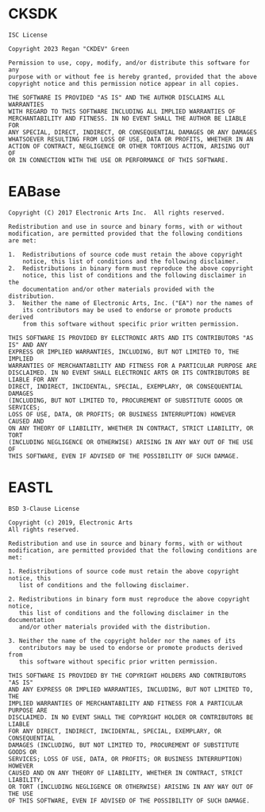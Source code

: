 # CKSDK
    ISC License
    
    Copyright 2023 Regan "CKDEV" Green
    
    Permission to use, copy, modify, and/or distribute this software for any
    purpose with or without fee is hereby granted, provided that the above
    copyright notice and this permission notice appear in all copies.
    
    THE SOFTWARE IS PROVIDED "AS IS" AND THE AUTHOR DISCLAIMS ALL WARRANTIES
    WITH REGARD TO THIS SOFTWARE INCLUDING ALL IMPLIED WARRANTIES OF
    MERCHANTABILITY AND FITNESS. IN NO EVENT SHALL THE AUTHOR BE LIABLE FOR
    ANY SPECIAL, DIRECT, INDIRECT, OR CONSEQUENTIAL DAMAGES OR ANY DAMAGES
    WHATSOEVER RESULTING FROM LOSS OF USE, DATA OR PROFITS, WHETHER IN AN
    ACTION OF CONTRACT, NEGLIGENCE OR OTHER TORTIOUS ACTION, ARISING OUT OF
    OR IN CONNECTION WITH THE USE OR PERFORMANCE OF THIS SOFTWARE.

# EABase
    Copyright (C) 2017 Electronic Arts Inc.  All rights reserved.
      
    Redistribution and use in source and binary forms, with or without
    modification, are permitted provided that the following conditions
    are met:
      
    1.  Redistributions of source code must retain the above copyright
        notice, this list of conditions and the following disclaimer.
    2.  Redistributions in binary form must reproduce the above copyright
        notice, this list of conditions and the following disclaimer in the
        documentation and/or other materials provided with the distribution.
    3.  Neither the name of Electronic Arts, Inc. ("EA") nor the names of
        its contributors may be used to endorse or promote products derived
        from this software without specific prior written permission.
      
    THIS SOFTWARE IS PROVIDED BY ELECTRONIC ARTS AND ITS CONTRIBUTORS "AS IS" AND ANY
    EXPRESS OR IMPLIED WARRANTIES, INCLUDING, BUT NOT LIMITED TO, THE IMPLIED
    WARRANTIES OF MERCHANTABILITY AND FITNESS FOR A PARTICULAR PURPOSE ARE
    DISCLAIMED. IN NO EVENT SHALL ELECTRONIC ARTS OR ITS CONTRIBUTORS BE LIABLE FOR ANY
    DIRECT, INDIRECT, INCIDENTAL, SPECIAL, EXEMPLARY, OR CONSEQUENTIAL DAMAGES
    (INCLUDING, BUT NOT LIMITED TO, PROCUREMENT OF SUBSTITUTE GOODS OR SERVICES;
    LOSS OF USE, DATA, OR PROFITS; OR BUSINESS INTERRUPTION) HOWEVER CAUSED AND
    ON ANY THEORY OF LIABILITY, WHETHER IN CONTRACT, STRICT LIABILITY, OR TORT
    (INCLUDING NEGLIGENCE OR OTHERWISE) ARISING IN ANY WAY OUT OF THE USE OF
    THIS SOFTWARE, EVEN IF ADVISED OF THE POSSIBILITY OF SUCH DAMAGE.

# EASTL
    BSD 3-Clause License
    
    Copyright (c) 2019, Electronic Arts
    All rights reserved.
    
    Redistribution and use in source and binary forms, with or without
    modification, are permitted provided that the following conditions are met:
    
    1. Redistributions of source code must retain the above copyright notice, this
       list of conditions and the following disclaimer.
    
    2. Redistributions in binary form must reproduce the above copyright notice,
       this list of conditions and the following disclaimer in the documentation
       and/or other materials provided with the distribution.
    
    3. Neither the name of the copyright holder nor the names of its
       contributors may be used to endorse or promote products derived from
       this software without specific prior written permission.
    
    THIS SOFTWARE IS PROVIDED BY THE COPYRIGHT HOLDERS AND CONTRIBUTORS "AS IS"
    AND ANY EXPRESS OR IMPLIED WARRANTIES, INCLUDING, BUT NOT LIMITED TO, THE
    IMPLIED WARRANTIES OF MERCHANTABILITY AND FITNESS FOR A PARTICULAR PURPOSE ARE
    DISCLAIMED. IN NO EVENT SHALL THE COPYRIGHT HOLDER OR CONTRIBUTORS BE LIABLE
    FOR ANY DIRECT, INDIRECT, INCIDENTAL, SPECIAL, EXEMPLARY, OR CONSEQUENTIAL
    DAMAGES (INCLUDING, BUT NOT LIMITED TO, PROCUREMENT OF SUBSTITUTE GOODS OR
    SERVICES; LOSS OF USE, DATA, OR PROFITS; OR BUSINESS INTERRUPTION) HOWEVER
    CAUSED AND ON ANY THEORY OF LIABILITY, WHETHER IN CONTRACT, STRICT LIABILITY,
    OR TORT (INCLUDING NEGLIGENCE OR OTHERWISE) ARISING IN ANY WAY OUT OF THE USE
    OF THIS SOFTWARE, EVEN IF ADVISED OF THE POSSIBILITY OF SUCH DAMAGE.
